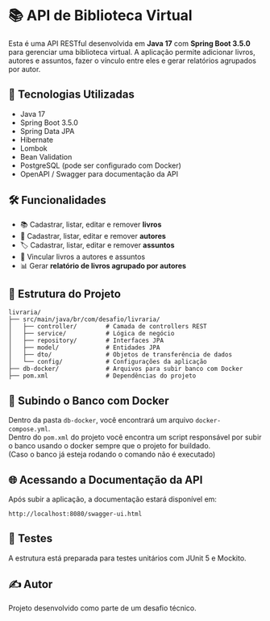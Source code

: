 
# 📚 API de Biblioteca Virtual

Esta é uma API RESTful desenvolvida em **Java 17** com **Spring Boot 3.5.0** para gerenciar uma biblioteca virtual. A aplicação permite adicionar livros, autores e assuntos, fazer o vínculo entre eles e gerar relatórios agrupados por autor.

## 🚀 Tecnologias Utilizadas

- Java 17
- Spring Boot 3.5.0
- Spring Data JPA
- Hibernate
- Lombok
- Bean Validation
- PostgreSQL (pode ser configurado com Docker)
- OpenAPI / Swagger para documentação da API

## 🛠 Funcionalidades

- 📚 Cadastrar, listar, editar e remover **livros**
- 👤 Cadastrar, listar, editar e remover **autores**
- 🏷️ Cadastrar, listar, editar e remover **assuntos**
- 🔗 Vincular livros a autores e assuntos
- 📊 Gerar **relatório de livros agrupado por autores**

## 📁 Estrutura do Projeto

```
livraria/
├── src/main/java/br/com/desafio/livraria/
│   ├── controller/        # Camada de controllers REST
│   ├── service/           # Lógica de negócio
│   ├── repository/        # Interfaces JPA
│   ├── model/             # Entidades JPA
│   ├── dto/               # Objetos de transferência de dados
│   └── config/            # Configurações da aplicação
├── db-docker/             # Arquivos para subir banco com Docker
├── pom.xml                # Dependências do projeto
```

## 🐳 Subindo o Banco com Docker

Dentro da pasta `db-docker`, você encontrará um arquivo `docker-compose.yml`.  
Dentro do `pom.xml` do projeto você encontra um script responsável por subir o banco usando o docker sempre que o projeto for buildado.  
(Caso o banco já esteja rodando o comando não é executado)

## 🌐 Acessando a Documentação da API

Após subir a aplicação, a documentação estará disponível em:

```
http://localhost:8080/swagger-ui.html
```

## 🧪 Testes

A estrutura está preparada para testes unitários com JUnit 5 e Mockito.

## ✍️ Autor

Projeto desenvolvido como parte de um desafio técnico.
